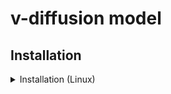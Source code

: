# v-diffusion model

## Installation

<details>
  <summary>Installation (Linux)</summary>

### Activate shark.venv Virtual Environment

```shell
source shark.venv/bin/activate

# Some older pip installs may not be able to handle the recent PyTorch deps
python -m pip install --upgrade pip
```

### Install v-diffusion model and its dependencies

```shell
./setup_diffusion.sh
```

### Run v-diffusion-pytorch model

```shell
./v-diffusion-pytorch/cfg_sample.py "the rise of consciousness":5 -n 5 -bs 5 --seed 0
```

### Compile v-diffusion model via torch-mlir
```shell
python v_diffusion.py 2> v_diffusion_ir.mlir
```
